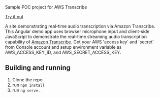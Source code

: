 Sample POC project for AWS Transcribe

[Try it out](https://transcribe112422.s3.ap-south-1.amazonaws.com/index.html)

A site demonstrating real-time audio transcription via Amazon Transcribe.
This Angular demo app uses browser microphone input and client-side JavaScript to demonstrate the real-time streaming audio transcription capability of [Amazon Transcribe](https://aws.amazon.com/transcribe/).
Get your AWS 'access key' and 'secret' from Console account and setup environment variable as AWS_ACCESS_KEY_ID, and AWS_SECRET_ACCESS_KEY.


## Building and running

1. Clone the repo
2. run `npm install`
3. run `ng serve` .
